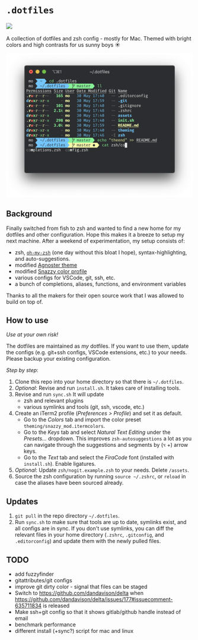 # `.dotfiles`

![](https://github.com/mohoff/.dotfiles/workflows/Continuous%20Integration/badge.svg)

A collection of dotfiles and zsh config - mostly for Mac. Themed with bright colors and high contrasts for us sunny boys ☀️

![screenshot](assets/screenshot.png)

## Background

Finally switched from fish to zsh and wanted to find a new home for my dotfiles and other configuration. Hope this makes it a breeze to setup my next machine. After a weekend of experimentation, my setup consists of:

- zsh, [`oh-my-zsh`](https://github.com/ohmyzsh/ohmyzsh) (one day without this bloat I hope), syntax-highlighting, and auto-suggestions.
- modified [Agnoster theme](https://github.com/agnoster/agnoster-zsh-theme)
- modified [Snazzy color profile](https://github.com/sindresorhus/iterm2-snazzy)
- various configs for VSCode, git, ssh, etc.
- a bunch of completions, aliases, functions, and environment variables

Thanks to all the makers for their open source work that I was allowed to build on top of.

## How to use

_Use at your own risk!_

The dotfiles are maintained as _my_ dotfiles. If you want to use them, update the configs (e.g. git+ssh configs, VSCode extensions, etc.) to your needs. Please backup your existing configuration.

*Step by step*:
1. Clone this repo into your home directory so that there is `~/.dotfiles`.
1. _Optional_: Revise and run `install.sh`. It takes care of installing tools.
1. Revise and run `sync.sh` It will update
   - zsh and relevant plugins
   - various symlinks and tools (git, ssh, vscode, etc.)
1. Create an iTerm2 profile (_Preferences > Profile_) and set it as default.
   - Go to the _Colors_ tab and import the color preset `theming/snazzy_mod.itermcolors`.
   - Go to the _Keys_ tab and select _Natural Text Editing_ under the _Presets..._ dropdown. This improves `zsh-autosuggestions` a lot as you can navigate through the suggestions and segments by (`⌥` +) arrow keys.
   - Go to the _Text_ tab and select the _FiraCode_ font (installed with `install.sh`). Enable ligatures.
1. _Optional_: Update `zsh/nogit.example.zsh` to your needs. Delete `/assets`.
1. Source the zsh configuration by running `source ~/.zshrc`, or `reload` in case the aliases have been sourced already.

## Updates

1. `git pull` in the repo directory `~/.dotfiles`.
2. Run `sync.sh` to make sure that tools are up to date, symlinks exist, and all configs are in sync. If you don't use symlinks, you can diff the relevant files in your home directory (`.zshrc`, `.gitconfig`, and `.editorconfig`) and update them with the newly pulled files.



## TODO

- add fuzzyfinder
- gitattributes/git configs
- improve git dirty color - signal that files can be staged
- Switch to https://github.com/dandavison/delta when https://github.com/dandavison/delta/issues/177#issuecomment-635711834 is released
- Make ssh+git config so that it shows gitlab/github handle instead of email
- benchmark performance
- different install (+sync?) script for mac and linux
